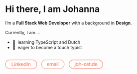 # Hi there, I am Johanna

I’m a **Full Stack Web Developer** with a background in **Design**.

Currently, I am ...

-   💬&ensp;learning TypeScript and Dutch
-   💅&ensp;eager to become a touch typist

<br />
<a href="https://www.linkedin.com/in/ostjo" title="LinkedIn — Johanna Osterrieter"><img alt="linkedin" src="assets/linkedin-cta.svg" height="30px"/></a>&emsp;<a href="mailto:info@johannaost.de" title="Send email"><img alt="email" src="assets/email-cta.svg" height="30px"/></a>&emsp;<a href="https://joh-ost.de" title="joh-ost.de"><img alt="homepage" src="assets/homepage-cta.svg" height="30px"/></a>

<!--
-   🔭 I’m currently working on ...
-   🌱 I’m currently learning ...
-   👯 I’m looking to collaborate on ...
-   🤔 I’m looking for help with ...
-   💬 Ask me about ...
-   📫 How to reach me: ...
-   😄 Pronouns: ...
-   ⚡ Fun fact: ...
-->
